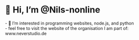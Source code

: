 <h1>👋 Hi, I’m @Nils-nonline</h1>
- 👀 I’m interested in programming websites, node.js, and python<br>
- feel free to visit the website of the organisation I am part of: www.neverstudio.de


<!---
Nils-nonline/Nils-nonline is a ✨ special ✨ repository because its `README.md` (this file) appears on your GitHub profile.
You can click the Preview link to take a look at your changes.
--->
